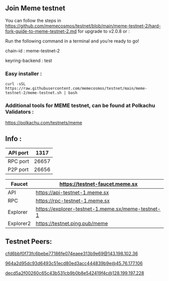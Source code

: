 ## Join Meme testnet 

You can follow the steps in https://github.com/memecosmos/testnet/blob/main/meme-testnet-2/hard-fork-guide-to-meme-testnet-2.md for upgrade to v2.0.8 
or :


Run the following command in a terminal and you’re ready to go!

chain-id : meme-testnet-2

keyring-backend : test

### Easy installer :
```
curl -sSL https://raw.githubusercontent.com/memecosmos/testnet/main/meme-testnet-2/meme-testnet.sh | bash
```

### Additional tools for MEME testnet, can be found at Polkachu Validators :

https://polkachu.com/testnets/meme


## Info :

| API port | 1317 |
| --- | --- |
| RPC port | 26657 |
| P2P port | 26656 |

| Faucet | https://testnet-faucet.meme.sx |
| --- | --- |
| API | https://api-testnet-1.meme.sx |
| RPC | https://rpc-testnet-1.meme.sx |
| Explorer | https://explorer-testnet-1.meme.sx/meme-testnet-1 |
| Explorer2 | https://testnet.ping.pub/meme |


## Testnet Peers:

cfd6bbf0f73fc6bebe77186fe074eaee313b9e69@143.198.102.36

964a2d95dc93d6493c51ecd80ed3acc444839b9e@45.76.177.106

decd5a2f00260c65c43b531cb9b0b8e542419f4c@128.199.197.228


